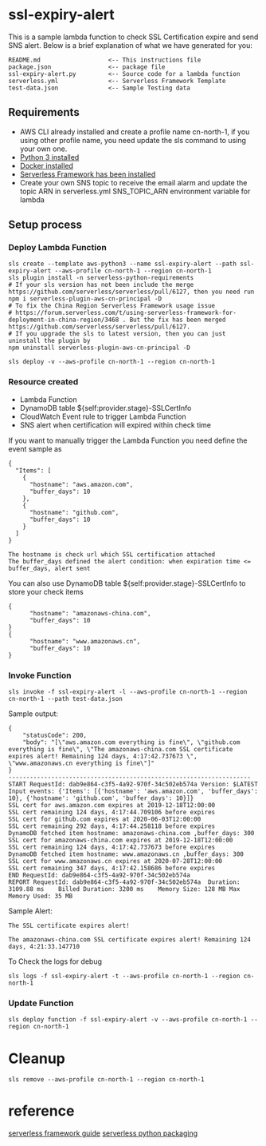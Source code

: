 # ssl-expiry-alert
This is a sample lambda function to check SSL Certification expire and send SNS alert.
Below is a brief explanation of what we have generated for you:

```
README.md                   <-- This instructions file
package.json                <-- package file
ssl-expiry-alert.py         <-- Source code for a lambda function
serverless.yml              <-- Serverless Framework Template
test-data.json              <-- Sample Testing data
```
## Requirements

* AWS CLI already installed and create a profile name cn-north-1, if you using other profile name, you need update the sls command to using your own one.
* [Python 3 installed](https://www.python.org/downloads/)
* [Docker installed](https://www.docker.com/community-edition)
* [Serverless Framework has been installed](https://serverless.com/framework/docs/providers/aws/)
* Create your own SNS topic to receive the email alarm and update the topic ARN in serverless.yml SNS_TOPIC_ARN environment variable for lambda

## Setup process

### Deploy Lambda Function
```
sls create --template aws-python3 --name ssl-expiry-alert --path ssl-expiry-alert --aws-profile cn-north-1 --region cn-north-1
sls plugin install -n serverless-python-requirements
# If your sls version has not been include the merge https://github.com/serverless/serverless/pull/6127, then you need run
npm i serverless-plugin-aws-cn-principal -D
# To fix the China Region Serverless Framework usage issue
# https://forum.serverless.com/t/using-serverless-framework-for-deployment-in-china-region/3468 . But the fix has been merged https://github.com/serverless/serverless/pull/6127. 
# If you upgrade the sls to latest version, then you can just uninstall the plugin by
npm uninstall serverless-plugin-aws-cn-principal -D

sls deploy -v --aws-profile cn-north-1 --region cn-north-1
```

### Resource created

* Lambda Function
* DynamoDB table ${self:provider.stage}-SSLCertInfo
* CloudWatch Event rule to trigger Lambda Function
* SNS alert when certification will expired within check time

If you want to manually trigger the Lambda Function you need define the event sample as
```
{
  "Items": [
    {
      "hostname": "aws.amazon.com",
      "buffer_days": 10
    },
    {
      "hostname": "github.com",
      "buffer_days": 10
    }
  ]
}

The hostname is check url which SSL certification attached
The buffer_days defined the alert condition: when expiration time <= buffer_days, alert sent
```

You can also use DynamoDB table ${self:provider.stage}-SSLCertInfo to store your check items
```
{
      "hostname": "amazonaws-china.com",
      "buffer_days": 10
}
{
      "hostname": "www.amazonaws.cn",
      "buffer_days": 10
}
```

### Invoke Function
```
sls invoke -f ssl-expiry-alert -l --aws-profile cn-north-1 --region cn-north-1 --path test-data.json
```

Sample output:
```
{
    "statusCode": 200,
    "body": "[\"aws.amazon.com everything is fine\", \"github.com everything is fine\", \"The amazonaws-china.com SSL certificate expires alert! Remaining 124 days, 4:17:42.737673 \", \"www.amazonaws.cn everything is fine\"]"
}
--------------------------------------------------------------------
START RequestId: dab9e864-c3f5-4a92-970f-34c502eb574a Version: $LATEST
Input events: {'Items': [{'hostname': 'aws.amazon.com', 'buffer_days': 10}, {'hostname': 'github.com', 'buffer_days': 10}]}
SSL cert for aws.amazon.com expires at 2019-12-18T12:00:00
SSL cert remaining 124 days, 4:17:44.709106 before expires
SSL cert for github.com expires at 2020-06-03T12:00:00
SSL cert remaining 292 days, 4:17:44.258118 before expires
DynamoDB fetched item hostname: amazonaws-china.com ,buffer_days: 300
SSL cert for amazonaws-china.com expires at 2019-12-18T12:00:00
SSL cert remaining 124 days, 4:17:42.737673 before expires
DynamoDB fetched item hostname: www.amazonaws.cn ,buffer_days: 300
SSL cert for www.amazonaws.cn expires at 2020-07-28T12:00:00
SSL cert remaining 347 days, 4:17:42.158686 before expires
END RequestId: dab9e864-c3f5-4a92-970f-34c502eb574a
REPORT RequestId: dab9e864-c3f5-4a92-970f-34c502eb574a  Duration: 3109.88 ms    Billed Duration: 3200 ms    Memory Size: 128 MB Max Memory Used: 35 MB
```

Sample Alert:
```
The SSL certificate expires alert!

The amazonaws-china.com SSL certificate expires alert! Remaining 124 days, 4:21:33.147710
```

To Check the logs for debug
```
sls logs -f ssl-expiry-alert -t --aws-profile cn-north-1 --region cn-north-1
```

### Update Function
```
sls deploy function -f ssl-expiry-alert -v --aws-profile cn-north-1 --region cn-north-1
```

# Cleanup
```
sls remove --aws-profile cn-north-1 --region cn-north-1
```

# reference
[serverless framework guide](https://serverless.com/blog/flask-python-rest-api-serverless-lambda-dynamodb/#using-the-quick-start-template)
[serverless python packaging](https://serverless.com/blog/serverless-python-packaging/)